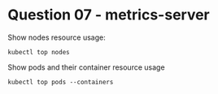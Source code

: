 # Question 07 - metrics-server

Show nodes resource usage:
```
kubectl top nodes
```

Show pods and their container resource usage
```
kubectl top pods --containers
```
